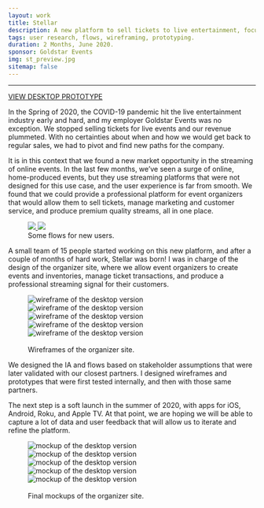 ```yaml
---
layout: work
title: Stellar
description: A new platform to sell tickets to live entertainment, focused on online events.
tags: user research, flows, wireframing, prototyping.
duration: 2 Months, June 2020.
sponsor: Goldstar Events
img: st_preview.jpg
sitemap: false
---
```

<script src="/flickity.js"></script>
<hr>
<a href="/work/projects/protos/st-proto/index.html#/screens" class="button">VIEW DESKTOP PROTOTYPE</a>

In the Spring of 2020, the COVID-19 pandemic hit the live entertainment industry early and hard, and my employer Goldstar Events was no exception. We stopped selling tickets for live events and our revenue plummeted. With no certainties about when and how we would get back to regular sales, we had to pivot and find new paths for the company.

It is in this context that we found a new market opportunity in the streaming of online events. In the last few months, we’ve seen a surge of online, home-produced events, but they use streaming platforms that were not designed for this use case, and the user experience is far from smooth. We found that we could provide a professional platform for event organizers that would allow them to sell tickets, manage marketing and customer service, and produce premium quality streams, all in one place.

<figure>
  <!-- thumbnail image wrapped in a link -->
  <a href="#img1">
    <img src="/images/st-onboarding_flow_small.jpg" class="thumbnail">
  </a>
  <!-- lightbox container hidden with CSS -->
  <a href="#_" class="lightbox" id="img1">
    <img src="/images/st-onboarding_flow.jpg">
  </a>
  <figcaption>Some flows for new users.</figcaption>
</figure>

A small team of 15 people started working on this new platform, and after a couple of months of hard work, Stellar was born! I was in charge of the design of the organizer site, where we allow event organizers to create events and inventories, manage ticket transactions, and produce a professional streaming signal for their customers.

<figure>
  <div class="carousel" data-flickity='{ "imagesLoaded": true, "percentPosition": false }'>
    <img src="/images/st-wire1.jpg" alt="wireframe of the desktop version">
    <img src="/images/st-wire2.jpg" alt="wireframe of the desktop version">
    <img src="/images/st-wire3.jpg" alt="wireframe of the desktop version">
    <img src="/images/st-wire4.jpg" alt="wireframe of the desktop version">
    <img src="/images/st-wire5.jpg" alt="wireframe of the desktop version">
  </div>
  <br>
  <figcaption>Wireframes of the organizer site.</figcaption>
</figure>

We designed the IA and flows based on stakeholder assumptions that were later validated with our closest partners. I designed wireframes and prototypes that were first tested internally, and then with those same partners.

The next step is a soft launch in the summer of 2020, with apps for iOS, Android, Roku, and Apple TV. At that point, we are hoping we will be able to capture a lot of data and user feedback that will allow us to iterate and refine the platform.

<figure>
  <div class="carousel" data-flickity='{ "imagesLoaded": true, "percentPosition": false }'>
    <img src="/images/st-mock1.jpg" alt="mockup of the desktop version">
    <img src="/images/st-mock2.jpg" alt="mockup of the desktop version">
    <img src="/images/st-mock3.jpg" alt="mockup of the desktop version">
    <img src="/images/st-mock4.jpg" alt="mockup of the desktop version">
    <img src="/images/st-mock5.jpg" alt="mockup of the desktop version">
  </div>
  <br>
  <figcaption>Final mockups of the organizer site.</figcaption>
</figure>
